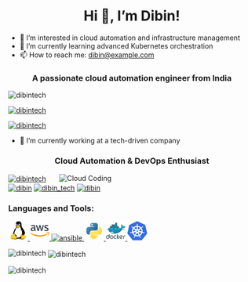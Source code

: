 <div align="center">
  <h1>Hi 👋, I’m Dibin!</h1>
</div>

- 👀 I’m interested in cloud automation and infrastructure management  
- 🌱 I’m currently learning advanced Kubernetes orchestration  
- 📫 How to reach me: [dibin@example.com](mailto:dibin@example.com)  

<!---
dibintech/dibintech is a ✨ special ✨ repository because its `README.md` (this file) appears on your GitHub profile.
You can click the Preview link to take a look at your changes.
--->

<h3 align="center">A passionate cloud automation engineer from India</h3>

<p align="left"> <img src="https://komarev.com/ghpvc/?username=dibintech&label=Profile%20views&color=0e75b6&style=flat" alt="dibintech" /> </p>

<p align="left"> <a href="https://github.com/ryo-ma/github-profile-trophy"><img src="https://github-profile-trophy.vercel.app/?username=dibintech" alt="dibintech" /></a> </p>

<p align="left"> <a href="https://twitter.com/dibintech" target="blank"><img src="https://img.shields.io/twitter/follow/dibintech?logo=twitter&style=for-the-badge" alt="dibintech" /></a> </p>

- 🌱 I’m currently working at a tech-driven company  

<h3 align="center">Cloud Automation & DevOps Enthusiast</h3>
<img align="right" alt="Cloud Coding" width="400" src="https://i.postimg.cc/3JqLq8vN/cloud-automation.gif">

<p align="left">
  <a href="https://twitter.com/dibintech" target="blank"><img align="center" src="https://cdn.jsdelivr.net/npm/simple-icons@3.0.1/icons/twitter.svg" alt="dibintech" height="30" width="40" /></a>
  <a href="https://www.linkedin.com/in/dibintech" target="blank"><img align="center" src="https://cdn.jsdelivr.net/npm/simple-icons@3.0.1/icons/linkedin.svg" alt="dibin" height="30" width="40" /></a>
  <a href="https://instagram.com/dibin_tech" target="blank"><img align="center" src="https://cdn.jsdelivr.net/npm/simple-icons@3.0.1/icons/instagram.svg" alt="dibin_tech" height="30" width="40" /></a>
  <a href="https://stackoverflow.com/users/your-id/dibin" target="blank"><img align="center" src="https://raw.githubusercontent.com/rahuldkjain/github-profile-readme-generator/master/src/images/icons/Social/stack-overflow.svg" alt="dibin" height="30" width="40" /></a>
</p>

<h3 align="left">Languages and Tools:</h3>
<p align="left">
  <a href="https://www.linux.org/" target="_blank"> <img src="https://raw.githubusercontent.com/devicons/devicon/master/icons/linux/linux-original.svg" alt="linux" width="40" height="40"/> </a>
  <a href="https://aws.amazon.com" target="_blank"> <img src="https://raw.githubusercontent.com/devicons/devicon/master/icons/amazonwebservices/amazonwebservices-original-wordmark.svg" alt="aws" width="40" height="40"/> </a>
  <a href="https://www.ansible.com/" target="_blank"> <img src="https://www.vectorlogo.zone/logos/ansible/ansible-icon.svg" alt="ansible" width="40" height="40"/> </a>
  <a href="https://www.python.org" target="_blank"> <img src="https://raw.githubusercontent.com/devicons/devicon/master/icons/python/python-original.svg" alt="python" width="40" height="40"/> </a>
  <a href="https://www.docker.com/" target="_blank"> <img src="https://raw.githubusercontent.com/devicons/devicon/master/icons/docker/docker-original-wordmark.svg" alt="docker" width="40" height="40"/> </a>
  <a href="https://kubernetes.io" target="_blank"> <img src="https://raw.githubusercontent.com/devicons/devicon/master/icons/kubernetes/kubernetes-plain.svg" alt="kubernetes" width="40" height="40"/> </a>
</p>

<p><img align="left" src="https://github-readme-stats.vercel.app/api/top-langs?username=dibintech&show_icons=true&locale=en&layout=compact" alt="dibintech" /></p>

<p>&nbsp;<img align="center" src="https://github-readme-stats.vercel.app/api?username=dibintech&show_icons=true&locale=en" alt="dibintech" /></p>

<p><img align="center" src="https://github-readme-streak-stats.herokuapp.com/?user=dibintech&" alt="dibintech" /></p>
